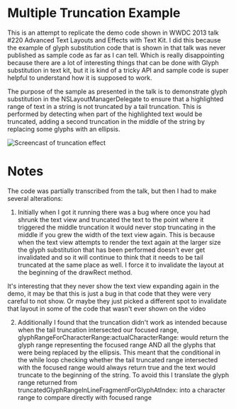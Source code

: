 # Multiple Truncation Example

This is an attempt to replicate the demo code shown in WWDC 2013 talk #220 Advanced Text Layouts and Effects with Text Kit. I did this because the example of glyph substitution code that is shown in that talk was never published as sample code as far as I can tell. Which is really disappointing because there are a lot of interesting things that can be done with Glyph substitution in text kit, but it is kind of a tricky API and sample code is super helpful to understand how it is supposed to work.

The purpose of the sample as presented in the talk is to demonstrate glyph substitution in the NSLayoutManagerDelegate to ensure that a highlighted range of text in a string is not truncated by a tail truncation. This is performed by detecting when part of the highlighted text would be truncated, adding a second truncation in the middle of the string by replacing some glyphs with an ellipsis.

![Screencast of truncation effect](http://f.cl.ly/items/3V2L072w3Q0v401e3Q03/Untitled.gif)

# Notes

The code was partially transcribed from the talk, but then I had to make several alterations:

1. Initially when I got it running there was a bug where once you had shrunk the text view and truncated the text to the point where it triggered the middle truncation it would never stop truncating in the middle if you grew the width of the text view again. This is because when the text view attempts to render the text again at the larger size the glyph substitution that has been performed doesn't ever get invalidated and so it will continue to think that it needs to be tail truncated at the same place as well. I force it to invalidate the layout at the beginning of the drawRect method.

It's interesting that they never show the text view expanding again in the demo, it may be that this is just a bug in that code that they were very careful to not show. Or maybe they just picked a different spot to invalidate that layout in some of the code that wasn't ever shown on the video

2. Additionally I found that the truncation didn't work as intended because when the tail truncation intersected our focused range, glyphRangeForCharacterRange:actualCharacterRange: would return the glyph range representing the focused range AND all the glyphs that were being replaced by the ellipsis. This meant that the conditional in the while loop checking whether the tail truncated range intersected with the focused range would always return true and the text would truncate to the beginning of the string. To avoid this I translate the glyph range returned from truncatedGlyphRangeInLineFragmentForGlyphAtIndex: into a character range to compare directly with focused range